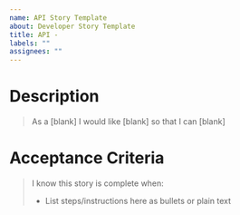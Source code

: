 ```yaml
---
name: API Story Template
about: Developer Story Template
title: API -
labels: ""
assignees: ""
---
```


# Description

> As a [blank] I would like [blank] so that I can [blank]

# Acceptance Criteria

> I know this story is complete when:
>
> - List steps/instructions here as bullets or plain text
